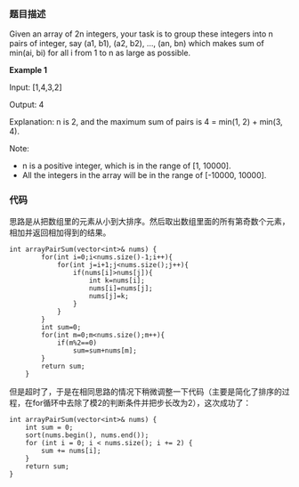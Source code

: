 ### 题目描述

Given an array of 2n integers, your task is to group these integers into n pairs of integer, say (a1, b1), (a2, b2), …, (an, bn) which makes sum of min(ai, bi) for all i from 1 to n as large as possible.  

**Example 1**


  Input: [1,4,3,2] 
  
  Output: 4 
  
  Explanation: n is 2, and the maximum sum of pairs is 4 = min(1, 2) + min(3, 4).


Note:


  - n is a positive integer, which is in the range of [1, 10000]. 
  - All the integers in the array will be in the range of [-10000, 10000].

### 代码

思路是从把数组里的元素从小到大排序。然后取出数组里面的所有第奇数个元素，相加并返回相加得到的结果。

```
int arrayPairSum(vector<int>& nums) {
        for(int i=0;i<nums.size()-1;i++){
            for(int j=i+1;j<nums.size();j++){
                if(nums[i]>nums[j]){
                    int k=nums[i];
                    nums[i]=nums[j];
                    nums[j]=k;
                }
            }
        }
        int sum=0;
        for(int m=0;m<nums.size();m++){
            if(m%2==0)
                sum=sum+nums[m];
        }
        return sum;
    }
```

但是超时了，于是在相同思路的情况下稍微调整一下代码（主要是简化了排序的过程，在for循环中去除了模2的判断条件并把步长改为2），这次成功了：



```
int arrayPairSum(vector<int>& nums) {
    int sum = 0;
    sort(nums.begin(), nums.end());
    for (int i = 0; i < nums.size(); i += 2) {
        sum += nums[i];
    }
    return sum;
}
```
